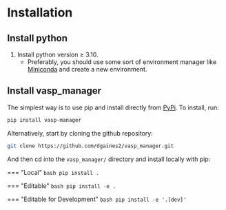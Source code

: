 # Installation

## Install python

1. Install python version $\geq$ 3.10.
    - Preferably, you should use some sort of environment manager like
      [Miniconda](https://www.anaconda.com/docs/getting-started/miniconda/install#linux-2)
      and create a new environment.

## Install vasp_manager

The simplest way is to use pip and install directly from
[PyPi](https://pypi.org/project/vasp-manager/#description).
To install, run:
```bash
pip install vasp-manager
```

Alternatively, start by cloning the github repository:
```bash
git clone https://github.com/dgaines2/vasp_manager.git
```

And then cd into the `vasp_manager/` directory and install locally with pip:

=== "Local"
    ```bash
    pip install .
    ```

=== "Editable"
    ```bash
    pip install -e .
    ```

=== "Editable for Development"
    ```bash
    pip install -e '.[dev]'
    ```
